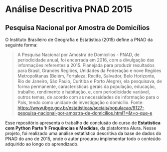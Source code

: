 # Análise Descritiva PNAD 2015
## Pesquisa Nacional por Amostra de Domicílios

O Instituto Brasileiro de Geografia e Estatística (2015) define a PNAD da seguinte forma:
> A Pesquisa Nacional por Amostra de Domicílios - PNAD, de periodicidade anual, foi encerrada em 2016, com a divulgação das informações referentes a 2015. Planejada para produzir resultados para Brasil, Grandes Regiões, Unidades da Federação e nove Regiões Metropolitanas (Belém, Fortaleza, Recife, Salvador, Belo Horizonte, Rio de Janeiro, São Paulo, Curitiba e Porto Alegre), ela pesquisava, de forma permanente, características gerais da população, educação, trabalho, rendimento e habitação, e, com periodicidade variável, outros temas, de acordo com as necessidades de informação para o País, tendo como unidade de investigação o domicílio.
> Fonte: https://www.ibge.gov.br/estatisticas/sociais/populacao/9127-pesquisa-nacional-por-amostra-de-domicilios.html?=&t=o-que-e

Esse repositório apresenta o trabalho de conclusão do curso de **Estatística com Python Parte 1: Frequências e Medidas**, da plataforma Alura. Nesse projeto, foi realizado uma análise estatística descritiva da base de dados do PNAD do ano de 2015, onde o autor procurou implementar todo o conteúdo adquirido ao longo do aprendizado.
